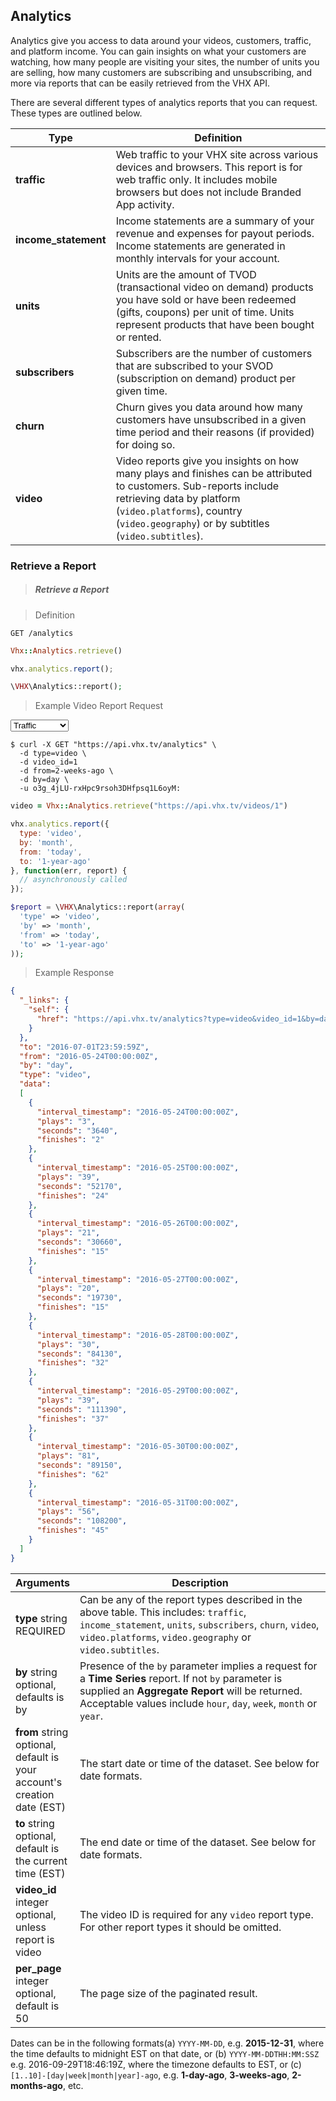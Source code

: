 <!-- ___ANALYTICS____________________________ -->
<h2 class="head-3 margin-top-xlarge padding-top-xlarge border-top margin-bottom-medium" id="analytics">Analytics</h2>

<section class="text-2 contain">
  <p>Analytics give you access to data around your videos, customers, traffic, and platform income. You can gain insights on what your customers are watching, how many people are visiting your sites, the number of units you are selling, how many customers are subscribing and unsubscribing, and more via reports that can be easily retrieved from the VHX API.</p>

  <p>There are several different types of analytics reports that you can request. These types are outlined below.</p>
</section>

<table>
  <thead>
    <tr class="text-2">
      <th class="padding-medium">Type</th>
      <th class="padding-medium">Definition</th>
    </tr>
  </thead>

  <tbody>
    <tr class="text-2 border-bottom border--light-gray">
      <td><strong>traffic</strong></td>
      <td>Web traffic to your VHX site across various devices and browsers. This report is for web traffic only. It includes mobile browsers but does not include Branded App activity.</td>
    </tr>
    <tr class="text-2 border-bottom border--light-gray">
      <td><strong>income_statement</strong></td>
      <td>Income statements are a summary of your revenue and expenses for payout periods. Income statements are generated in monthly intervals for your account.</td>
    </tr>
    <tr class="text-2 border-bottom border--light-gray">
      <td><strong>units</strong></td>
      <td>Units are the amount of TVOD (transactional video on demand) products you have sold or have been redeemed (gifts, coupons) per unit of time. Units represent products that have been bought or rented.</td>
    </tr>
    <tr class="text-2 border-bottom border--light-gray">
      <td><strong>subscribers</strong></td>
      <td>Subscribers are the number of customers that are subscribed to your SVOD (subscription on demand) product per given time.</td>
    </tr>
    <tr class="text-2 border-bottom border--light-gray">
      <td><strong>churn</strong></td>
      <td>Churn gives you data around how many customers have unsubscribed in a given time period and their reasons (if provided) for doing so.</td>
    </tr>
    <tr class="text-2 border-bottom border--light-gray">
      <td><strong>video</strong></td>
      <td>Video reports give you insights on how many plays and finishes can be attributed to customers. Sub-reports include retrieving data by platform (<code>video.platforms</code>), country (<code>video.geography</code>) or by subtitles (<code>video.subtitles</code>).</td>
    </tr>    
  </tbody>
</table>


<!-- ___GENERAL_PLAYBACK_____________________ -->
<h3 class="text-2 text--navy text--bold margin-top-xlarge margin-bottom-medium" id="analytics-by-video">Retrieve a Report</h3>

> <h5 class="head-5 text--white margin-bottom-medium">Retrieve a Report</h5>

> Definition

```shell
GET /analytics
```

```ruby
Vhx::Analytics.retrieve()
```

```javascript
vhx.analytics.report();
```

```php
\VHX\Analytics::report();
```

> Example Video Report Request
<p class="response-examples">
<select>
  <option>Traffic</option>
  <option>Income</option>
  <option>Units</option>
  <option>Subscribers</option>
  <option>Churn</option>
  <option>Video</option>
</select>
</p>


```shell
$ curl -X GET "https://api.vhx.tv/analytics" \
  -d type=video \
  -d video_id=1
  -d from=2-weeks-ago \
  -d by=day \
  -u o3g_4jLU-rxHpc9rsoh3DHfpsq1L6oyM:
```

```ruby
video = Vhx::Analytics.retrieve("https://api.vhx.tv/videos/1")
```

```javascript
vhx.analytics.report({
  type: 'video',
  by: 'month',
  from: 'today',
  to: '1-year-ago'
}, function(err, report) {
  // asynchronously called
});
```

```php
$report = \VHX\Analytics::report(array(
  'type' => 'video',
  'by' => 'month',
  'from' => 'today',
  'to' => '1-year-ago'
));
```

> Example Response

```json
{
  "_links": {
    "self": {
      "href": "https://api.vhx.tv/analytics?type=video&video_id=1&by=day&from=2-weeks-ago"
    }
  },
  "to": "2016-07-01T23:59:59Z",
  "from": "2016-05-24T00:00:00Z",
  "by": "day",
  "type": "video",
  "data":
  [
    {
      "interval_timestamp": "2016-05-24T00:00:00Z",
      "plays": "3",
      "seconds": "3640",
      "finishes": "2"
    },
    {
      "interval_timestamp": "2016-05-25T00:00:00Z",
      "plays": "39",
      "seconds": "52170",
      "finishes": "24"
    },
    {
      "interval_timestamp": "2016-05-26T00:00:00Z",
      "plays": "21",
      "seconds": "30660",
      "finishes": "15"
    },
    {
      "interval_timestamp": "2016-05-27T00:00:00Z",
      "plays": "20",
      "seconds": "19730",
      "finishes": "15"
    },
    {
      "interval_timestamp": "2016-05-28T00:00:00Z",
      "plays": "30",
      "seconds": "84130",
      "finishes": "32"
    },
    {
      "interval_timestamp": "2016-05-29T00:00:00Z",
      "plays": "39",
      "seconds": "111390",
      "finishes": "37"
    },
    {
      "interval_timestamp": "2016-05-30T00:00:00Z",
      "plays": "81",
      "seconds": "89150",
      "finishes": "62"
    },
    {
      "interval_timestamp": "2016-05-31T00:00:00Z",
      "plays": "56",
      "seconds": "108200",
      "finishes": "45"
    }
  ]
}
```

<table>
  <thead>
    <tr class="text-2">
      <th class="padding-medium nowrap">Arguments</th>
      <th class="padding-medium" width="100%">Description</th>
    </tr>
  </thead>

  <tbody>
    <tr class="text-2 border-bottom border--light-gray">
      <td class="nowrap">
        <strong class="is-block text--navy">type</strong>
        <span class="is-block text--transparent text-3">string</span>
        <span class="text--yellow text-3">REQUIRED</span>
      </td>
      <td>Can be any of the report types described in the above table. This includes: <code>traffic</code>, <code>income_statement</code>, <code>units</code>, <code>subscribers</code>, <code>churn</code>, <code>video</code>, <code>video.platforms</code>, <code>video.geography</code> or <code>video.subtitles</code>.</td>
    </tr>
    <tr class="text-2 border-bottom border--light-gray">
      <td class="nowrap">
        <strong class="is-block text--navy">by</strong>
        <span class="is-block text--transparent text-3">string</span>
        <span class="text--transparent text-3">optional, defaults is by</span>
      </td>
      <td>Presence of the <code>by</code> parameter implies a request for a <strong>Time Series</strong> report. If not <code>by</code> parameter is supplied an <strong>Aggregate Report</strong> will be returned. Acceptable values include <code>hour</code>, <code>day</code>, <code>week</code>, <code>month</code> or <code>year</code>.</td>
    </tr>
    <tr class="text-2 border-bottom border--light-gray">
      <td class="nowrap">
        <strong class="is-block text--navy">from</strong>
        <span class="is-block text--transparent text-3">string</span>
        <span class="text--transparent text-3">optional, default is your<br>account's creation date (EST)</span>
      </td>
      <td>The start date or time of the dataset. See below for date formats.</td>
    </tr>
    <tr class="text-2 border-bottom border--light-gray">
      <td class="nowrap">
        <strong class="is-block text--navy">to</strong>
        <span class="is-block text--transparent text-3">string</span>
        <span class="text--transparent text-3">optional, default is <br>the current time (EST)</span>
      </td>
      <td>The end date or time of the dataset. See below for date formats.</td>
    </tr>
    <tr class="text-2 border-bottom border--light-gray">
      <td>
        <strong class="is-block text--navy">video_id</strong>
        <span class="is-block text--transparent text-3">integer</span>
        <span class="text--transparent text-3">optional, unless report is video</span>
      </td>
      <td>The video ID is <span class="text--yellow">required</span> for any <code>video</code> report type. For other report types it should be omitted.</td>
    </tr>
    <tr class="text-2 border-bottom border--light-gray">
      <td>
        <strong class="is-block text--navy">per_page</strong>
        <span class="is-block text--transparent text-3">integer</span>
        <span class="text--transparent text-3">optional, default is 50</span>
      </td>
      <td>The page size of the paginated result.</td>
    </tr>
  </tbody>
</table>

<section>
Dates can be in the following formats(a) <code>YYYY-MM-DD</code>, e.g. <strong>2015-12-31</strong>, where the time defaults to midnight EST on that date, or (b) <code>YYYY-MM-DDTHH:MM:SSZ</code> e.g. 2016-09-29T18:46:19Z, where the timezone defaults to EST, or (c) <code>[1..10]-[day|week|month|year]-ago</code>, e.g. <strong>1-day-ago</strong>, <strong>3-weeks-ago</strong>, <strong>2-months-ago</strong>, etc.</td>
</section>
